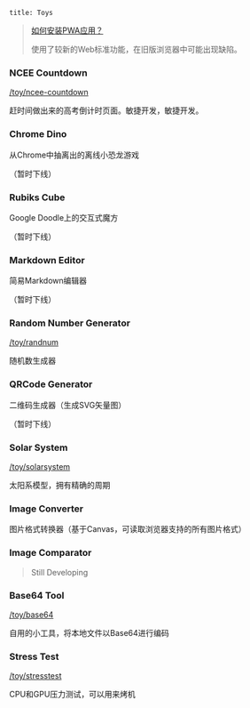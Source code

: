 ```
title: Toys
```

> [如何安装PWA应用？](https://developer.mozilla.org/docs/Web/Progressive_web_apps/Add_to_home_screen)
>
> 使用了较新的Web标准功能，在旧版浏览器中可能出现缺陷。

### NCEE Countdown

[/toy/ncee-countdown](/toy/ncee-countdown)

赶时间做出来的高考倒计时页面。敏捷开发，敏捷开发。

### Chrome Dino

<!-- [/toy/dino](/toy/dino) -->

从Chrome中抽离出的离线小恐龙游戏

（暂时下线）

### Rubiks Cube

<!-- [/toy/rubikscube](/toy/rubikscube) -->

Google Doodle上的交互式魔方

（暂时下线）

### Markdown Editor

<!-- [/toy/mdeditor](/toy/mdeditor) -->

简易Markdown编辑器

（暂时下线）

### Random Number Generator

[/toy/randnum](/toy/randnum)

随机数生成器

### QRCode Generator

<!-- [/toy/qrcode](/toy/qrcode) -->

二维码生成器（生成SVG矢量图）

（暂时下线）

### Solar System

[/toy/solarsystem](/toy/solarsystem)

太阳系模型，拥有精确的周期

### Image Converter

<!-- [/toy/imgconverter](/toy/imgconverter) -->

图片格式转换器（基于Canvas，可读取浏览器支持的所有图片格式）

### Image Comparator

> Still Developing

<!-- [/toy/imgcomparator](/toy/imgcomparator) -->

### Base64 Tool

[/toy/base64](/toy/base64)

自用的小工具，将本地文件以Base64进行编码

### Stress Test

[/toy/stresstest](/toy/stresstest)

CPU和GPU压力测试，可以用来烤机

